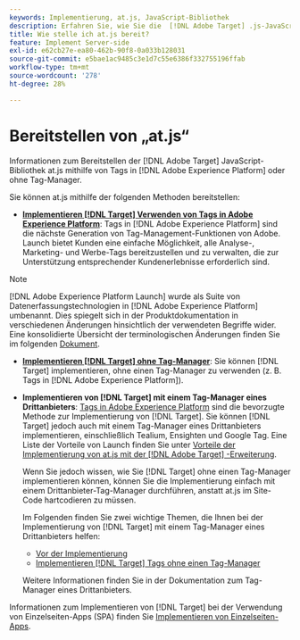 ```yaml
---
keywords: Implementierung, at.js, JavaScript-Bibliothek
description: Erfahren Sie, wie Sie die  [!DNL Adobe Target] .js-JavaScript-Bibliothek mithilfe von Tags  [!DNL Adobe Experience Platform]  oder ohne Tag-Manager bereitstellen.
title: Wie stelle ich at.js bereit?
feature: Implement Server-side
exl-id: e62cb27e-ea80-462b-90f8-0a033b128031
source-git-commit: e5bae1ac9485c3e1d7c55e6386f332755196ffab
workflow-type: tm+mt
source-wordcount: '278'
ht-degree: 28%

---
```


# Bereitstellen von „at.js“

Informationen zum Bereitstellen der [!DNL Adobe Target] JavaScript-Bibliothek at.js mithilfe von Tags in [!DNL Adobe Experience Platform] oder ohne Tag-Manager.

Sie können at.js mithilfe der folgenden Methoden bereitstellen:

* **[Implementieren [!DNL Target] Verwenden von Tags in Adobe Experience Platform](/help/dev/implement/client-side/atjs/how-to-deployatjs/implement-target-using-adobe-launch.md)**: Tags in [!DNL Adobe Experience Platform] sind die nächste Generation von Tag-Management-Funktionen von Adobe. Launch bietet Kunden eine einfache Möglichkeit, alle Analyse-, Marketing- und Werbe-Tags bereitzustellen und zu verwalten, die zur Unterstützung entsprechender Kundenerlebnisse erforderlich sind.

>[!NOTE]
>
> [!DNL Adobe Experience Platform Launch] wurde als Suite von Datenerfassungstechnologien in [!DNL Adobe Experience Platform] umbenannt. Dies spiegelt sich in der Produktdokumentation in verschiedenen Änderungen hinsichtlich der verwendeten Begriffe wider. Eine konsolidierte Übersicht der terminologischen Änderungen finden Sie im folgenden [Dokument](https://experienceleague.adobe.com/docs/experience-platform/tags/term-updates.html).

* **[Implementieren  [!DNL Target] ohne Tag-Manager](/help/dev/implement/client-side/atjs/how-to-deployatjs/implement-target-without-a-tag-manager.md)**: Sie können [!DNL Target] implementieren, ohne einen Tag-Manager zu verwenden (z. B. Tags in [!DNL Adobe Experience Platform]).
* **Implementieren von [!DNL Target] mit einem Tag-Manager eines Drittanbieters**: [Tags in Adobe Experience Platform](/help/dev/implement/client-side/atjs/how-to-deployatjs/implement-target-using-adobe-launch.md) sind die bevorzugte Methode zur Implementierung von [!DNL Target]. Sie können [!DNL Target] jedoch auch mit einem Tag-Manager eines Drittanbieters implementieren, einschließlich Tealium, Ensighten und Google Tag. Eine Liste der Vorteile von Launch finden Sie unter [Vorteile der Implementierung von at.js mit der  [!DNL Adobe Target] -Erweiterung](/help/dev/implement/client-side/atjs/how-to-deployatjs/implement-target-using-adobe-launch.md#advantages-of-implementing-atjs-using-the-target-extension).

  Wenn Sie jedoch wissen, wie Sie [!DNL Target] ohne einen Tag-Manager implementieren können, können Sie die Implementierung einfach mit einem Drittanbieter-Tag-Manager durchführen, anstatt at.js im Site-Code hartcodieren zu müssen.

  Im Folgenden finden Sie zwei wichtige Themen, die Ihnen bei der Implementierung von [!DNL Target] mit einem Tag-Manager eines Drittanbieters helfen:

   * [Vor der Implementierung](/help/dev/before-implement/prepare-to-implement-target.md)
   * [Implementieren  [!DNL Target]  Tags ohne einen Tag-Manager](/help/dev/implement/client-side/atjs/how-to-deployatjs/implement-target-without-a-tag-manager.md)

  Weitere Informationen finden Sie in der Dokumentation zum Tag-Manager eines Drittanbieters.

Informationen zum Implementieren von [!DNL Target] bei der Verwendung von Einzelseiten-Apps (SPA) finden Sie [Implementieren von Einzelseiten-Apps](/help/dev/implement/client-side/atjs/how-to-deployatjs/target-atjs-single-page-application.md).
